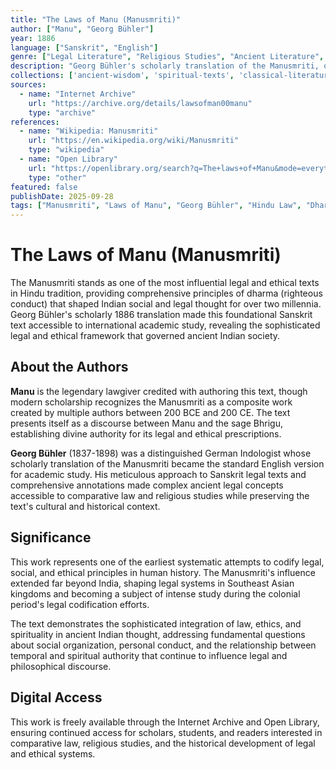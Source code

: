 ```yaml
---
title: "The Laws of Manu (Manusmriti)"
author: ["Manu", "Georg Bühler"]
year: 1886
language: ["Sanskrit", "English"]
genre: ["Legal Literature", "Religious Studies", "Ancient Literature", "Philosophy"]
description: "Georg Bühler's scholarly translation of the Manusmriti, one of the foundational legal texts of Hinduism. This ancient Sanskrit work, composed between 200 BCE and 200 CE, presents comprehensive principles of dharma (righteous conduct), social order, and legal codes that shaped Hindu jurisprudence and social thought for centuries."
collections: ['ancient-wisdom', 'spiritual-texts', 'classical-literature']
sources:
  - name: "Internet Archive"
    url: "https://archive.org/details/lawsofman00manu"
    type: "archive"
references:
  - name: "Wikipedia: Manusmriti"
    url: "https://en.wikipedia.org/wiki/Manusmriti"
    type: "wikipedia"
  - name: "Open Library"
    url: "https://openlibrary.org/search?q=The+laws+of+Manu&mode=everything"
    type: "other"
featured: false
publishDate: 2025-09-28
tags: ["Manusmriti", "Laws of Manu", "Georg Bühler", "Hindu Law", "Dharmashastra", "Ancient Legal Texts", "Social Order", "Religious Law", "Sanskrit Literature", "Legal Philosophy", "Hindu Jurisprudence", "Ancient Ethics"]
---
```


# The Laws of Manu (Manusmriti)

The Manusmriti stands as one of the most influential legal and ethical texts in Hindu tradition, providing comprehensive principles of dharma (righteous conduct) that shaped Indian social and legal thought for over two millennia. Georg Bühler's scholarly 1886 translation made this foundational Sanskrit text accessible to international academic study, revealing the sophisticated legal and ethical framework that governed ancient Indian society.

## About the Authors

**Manu** is the legendary lawgiver credited with authoring this text, though modern scholarship recognizes the Manusmriti as a composite work created by multiple authors between 200 BCE and 200 CE. The text presents itself as a discourse between Manu and the sage Bhrigu, establishing divine authority for its legal and ethical prescriptions.

**Georg Bühler** (1837-1898) was a distinguished German Indologist whose scholarly translation of the Manusmriti became the standard English version for academic study. His meticulous approach to Sanskrit legal texts and comprehensive annotations made complex ancient legal concepts accessible to comparative law and religious studies while preserving the text's cultural and historical context.

## Significance

This work represents one of the earliest systematic attempts to codify legal, social, and ethical principles in human history. The Manusmriti's influence extended far beyond India, shaping legal systems in Southeast Asian kingdoms and becoming a subject of intense study during the colonial period's legal codification efforts.

The text demonstrates the sophisticated integration of law, ethics, and spirituality in ancient Indian thought, addressing fundamental questions about social organization, personal conduct, and the relationship between temporal and spiritual authority that continue to influence legal and philosophical discourse.

## Digital Access

This work is freely available through the Internet Archive and Open Library, ensuring continued access for scholars, students, and readers interested in comparative law, religious studies, and the historical development of legal and ethical systems.